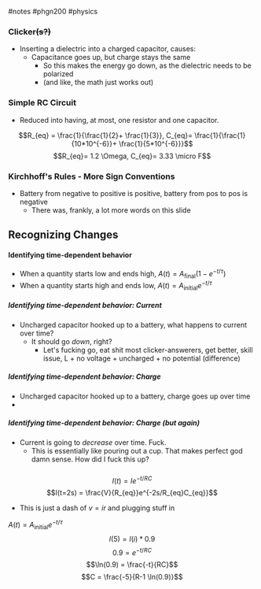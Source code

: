 #notes #phgn200 #physics

### Clicker~~(s?)~~
- Inserting a dielectric into a charged capacitor, causes:
	- Capacitance goes up, but charge stays the same
		- So this makes the energy go down, as the dielectric needs to be polarized
		- (and like, the math just works out)

### Simple RC Circuit
- Reduced into having, at most, one resistor and one capacitor.

$$R_{eq} = \frac{1}{\frac{1}{2}+ \frac{1}{3}}, C_{eq}= \frac{1}{\frac{1}{10*10^{-6}}+ \frac{1}{5*10^{-6}}}$$
$$R_{eq}= 1.2 \Omega, C_{eq}= 3.33 \micro F$$
### Kirchhoff's Rules - More Sign Conventions
- Battery from negative to positive is positive, battery from pos to pos is negative
	- There was, frankly, a lot more words on this slide

## Recognizing Changes
#### Identifying time-dependent behavior
- When a quantity starts low and ends high, $A(t) = A_{\text{final}}(1-e^{-t/\tau})$ 
- When a quantity starts high and ends low, $A(t)=A_{\text{initial}}e^{-t/\tau}$ 
##### Identifying time-dependent behavior: Current
- Uncharged capacitor hooked up to a battery, what happens to current over time?
	- It should go *down*, right?
		- Let's fucking go, eat shit most clicker-answerers, get better, skill issue, L + no voltage + uncharged + no potential (difference)
##### Identifying time-dependent behavior: Charge
- Uncharged capacitor hooked up to a battery, charge goes up over time
- 
##### Identifying time-dependent behavior: Charge (but again)
- Current is going to *decrease* over time. Fuck.
	- This is essentially like pouring out a cup. That makes perfect god damn sense. How did I fuck this up?
##### 


$$I(t) = Ie^{-t/RC}$$
$$I(t=2s) = \frac{V}{R_{eq}}e^{-2s/R_{eq}C_{eq}}$$
- This is just a dash of $v=ir$ and plugging stuff in

$A(t)=A_{\text{initial}}e^{-t/\tau}$
$$I(5) = I(i)*0.9$$
$$0.9= e^{-t/RC}$$
$$\ln(0.9) = \frac{-t}{RC}$$
$$C = \frac{-5}{R-1 \ln(0.9)}$$